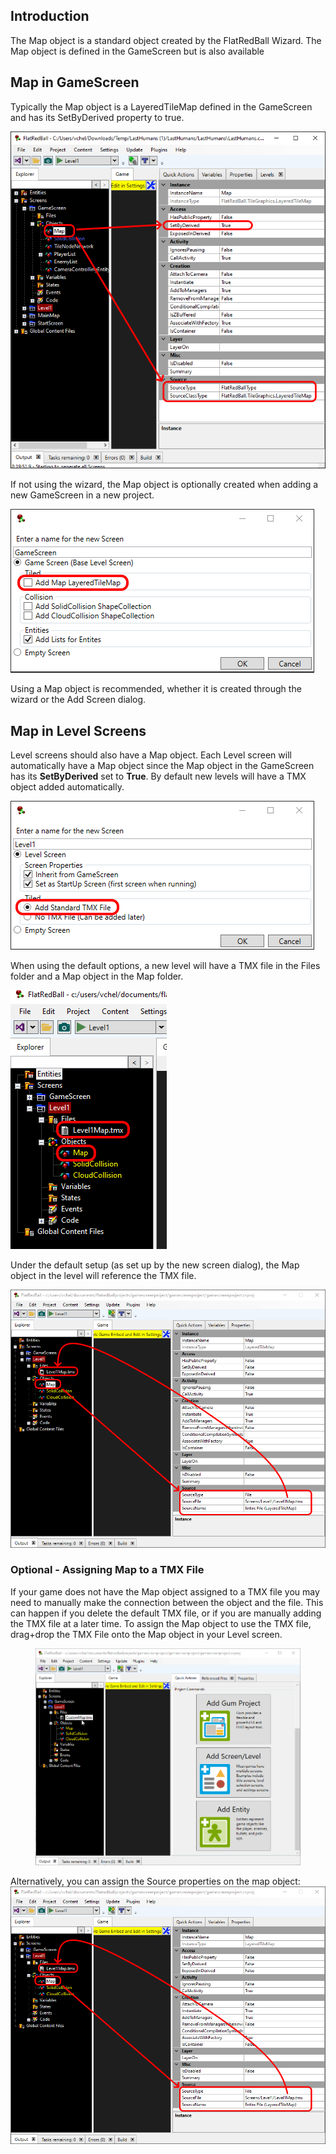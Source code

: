 ## Introduction

The Map object is a standard object created by the FlatRedBall Wizard. The Map object is defined in the GameScreen but is also available

## Map in GameScreen

Typically the Map object is a LayeredTileMap defined in the GameScreen and has its SetByDerived property to true.

![](/media/2021-10-img_617962df639e2.png)

If not using the wizard, the Map object is optionally created when adding a new GameScreen in a new project.

![](/media/2021-10-img_6179633f7273f.png)

Using a Map object is recommended, whether it is created through the wizard or the Add Screen dialog.

## Map in Level Screens

Level screens should also have a Map object. Each Level screen will automatically have a Map object since the Map object in the GameScreen has its **SetByDerived** set to **True**. By default new levels will have a TMX object added automatically.

![](/media/2021-10-img_617964cea8143.png)

When using the default options, a new level will have a TMX file in the Files folder and a Map object in the Map folder.

![](/media/2021-10-img_6179652d9aea5.png)

Under the default setup (as set up by the new screen dialog), the Map object in the level will reference the TMX file.

![](/media/2021-10-img_61796597f0fc4.png)

### Optional - Assigning Map to a TMX File

If your game does not have the Map object assigned to a TMX file you may need to manually make the connection between the object and the file. This can happen if you delete the default TMX file, or if you are manually adding the TMX file at a later time. To assign the Map object to use the TMX file, drag+drop the TMX File onto the Map object in your Level screen. 

<figure><img src="/media/2021-10-27_08-46-19.gif" alt=""><figcaption></figcaption></figure>

 Alternatively, you can assign the Source properties on the map object: ![](/media/2021-10-img_61796597f0fc4.png)
